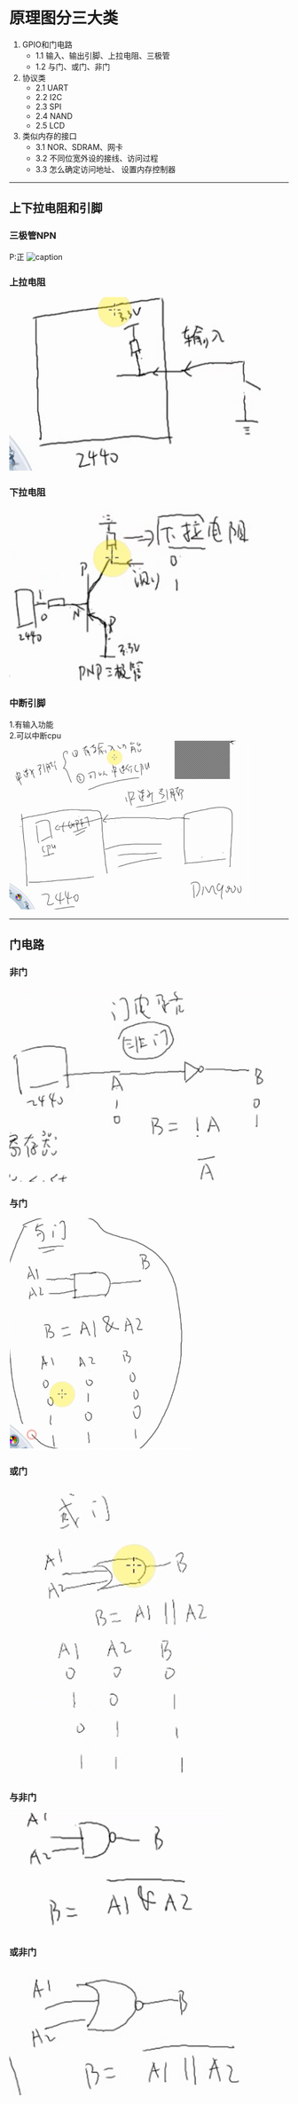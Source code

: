# 原理图分三大类
1. GPIO和门电路
    - 1.1 输入、输出引脚、上拉电阻、三极管
    - 1.2 与门、或门、非门
2. 协议类
    - 2.1 UART
    - 2.2 I2C
    - 2.3 SPI
    - 2.4 NAND
    - 2.5 LCD
3. 类似内存的接口
    - 3.1 NOR、SDRAM、网卡
    - 3.2 不同位宽外设的接线、访问过程
    - 3.3 怎么确定访问地址、 设置内存控制器
***
## 上下拉电阻和引脚
### 三极管NPN
P:正
![caption](./pic/三级管PNP.png)
### 上拉电阻  
![caption](./pic/上拉电阻.png)
### 下拉电阻  
![caption](./pic/下拉电阻.png)
### 中断引脚  
1.有输入功能  
2.可以中断cpu  
![caption](./pic/中断引脚.png)
***

## 门电路
### 非门  
![caption](./pic/非门.png)

### 与门  
![caption](./pic/与门.png)

### 或门  
![caption](./pic/或门.png)

### 与非门  
![caption](./pic/与非门.png)

### 或非门  
![caption](./pic/或非门.png)